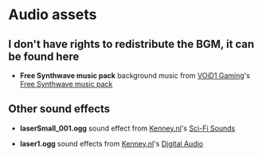 # Audio assets

## I don't have rights to redistribute the BGM, it can be found here

- **Free Synthwave music pack** background music from [VOiD1 Gaming](https://void1gaming.itch.io/)'s [Free Synthwave music pack](https://void1gaming.itch.io/free-synthwave-music-pack)

## Other sound effects

- **laserSmall_001.ogg** sound effect from [Kenney.nl](https://kenney.nl/)'s [Sci-Fi Sounds](https://www.kenney.nl/assets/sci-fi-sounds)

- **laser1.ogg** sound effects from [Kenney.nl](https://kenney.nl/)'s [Digital Audio](https://www.kenney.nl/assets/digital-audio)
